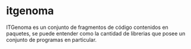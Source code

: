 # itgenoma
ITGenoma es un conjunto de fragmentos de código contenidos en paquetes, se puede entender como la cantidad de librerias que posee un conjunto de programas en particular.
